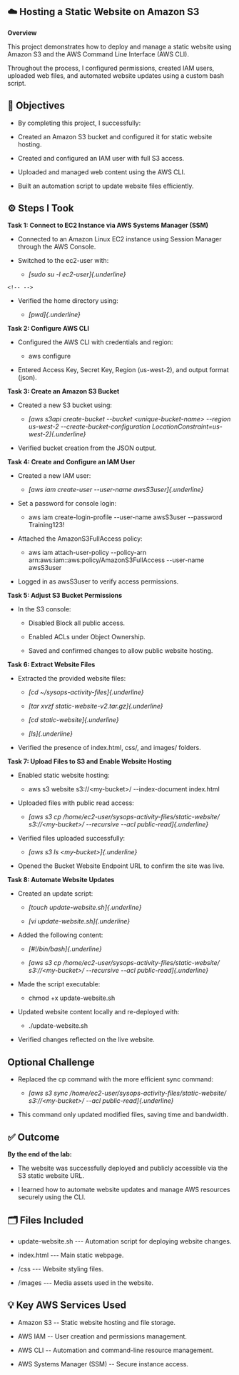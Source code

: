 ## ☁️ Hosting a Static Website on Amazon S3

**Overview**

This project demonstrates how to deploy and manage a static website
using Amazon S3 and the AWS Command Line Interface (AWS CLI).

Throughout the process, I configured permissions, created IAM users,
uploaded web files, and automated website updates using a custom bash
script.

## 🧠 Objectives

-   By completing this project, I successfully:

-   Created an Amazon S3 bucket and configured it for static website
    hosting.

-   Created and configured an IAM user with full S3 access.

-   Uploaded and managed web content using the AWS CLI.

-   Built an automation script to update website files efficiently.

## ⚙️ Steps I Took

**Task 1: Connect to EC2 Instance via AWS Systems Manager (SSM)**

-   Connected to an Amazon Linux EC2 instance using Session Manager
    through the AWS Console.

-   Switched to the ec2-user with:

    -   *[sudo su -l ec2-user]{.underline}*

```{=html}
<!-- -->
```
-   Verified the home directory using:

    -   *[pwd]{.underline}*

**Task 2: Configure AWS CLI**

-   Configured the AWS CLI with credentials and region:

    -   aws configure

-   Entered Access Key, Secret Key, Region (us-west-2), and output
    format (json).

**Task 3: Create an Amazon S3 Bucket**

-   Created a new S3 bucket using:

    -   *[aws s3api create-bucket \--bucket \<unique-bucket-name\>
        \--region us-west-2 \--create-bucket-configuration
        LocationConstraint=us-west-2]{.underline}*

-   Verified bucket creation from the JSON output.

**Task 4: Create and Configure an IAM User**

-   Created a new IAM user:

    -   *[aws iam create-user \--user-name awsS3user]{.underline}*

-   Set a password for console login:

    -   aws iam create-login-profile \--user-name awsS3user \--password
        Training123!

-   Attached the AmazonS3FullAccess policy:

    -   aws iam attach-user-policy \--policy-arn
        arn:aws:iam::aws:policy/AmazonS3FullAccess \--user-name
        awsS3user

-   Logged in as awsS3user to verify access permissions.

**Task 5: Adjust S3 Bucket Permissions**

-   In the S3 console:

    -   Disabled Block all public access.

    -   Enabled ACLs under Object Ownership.

    -   Saved and confirmed changes to allow public website hosting.

**Task 6: Extract Website Files**

-   Extracted the provided website files:

    -   *[cd \~/sysops-activity-files]{.underline}*

    -   *[tar xvzf static-website-v2.tar.gz]{.underline}*

    -   *[cd static-website]{.underline}*

    -   *[ls]{.underline}*

-   Verified the presence of index.html, css/, and images/ folders.

**Task 7: Upload Files to S3 and Enable Website Hosting**

-   Enabled static website hosting:

    -   aws s3 website s3://\<my-bucket\>/ \--index-document index.html

-   Uploaded files with public read access:

    -   *[aws s3 cp /home/ec2-user/sysops-activity-files/static-website/
        s3://\<my-bucket\>/ \--recursive \--acl
        public-read]{.underline}*

-   Verified files uploaded successfully:

    -   *[aws s3 ls \<my-bucket\>]{.underline}*

-   Opened the Bucket Website Endpoint URL to confirm the site was live.

**Task 8: Automate Website Updates**

-   Created an update script:

    -   *[touch update-website.sh]{.underline}*

    -   *[vi update-website.sh]{.underline}*

-   Added the following content:

    -   *[#!/bin/bash]{.underline}*

    -   *[aws s3 cp /home/ec2-user/sysops-activity-files/static-website/
        s3://\<my-bucket\>/ \--recursive \--acl
        public-read]{.underline}*

-   Made the script executable:

    -   chmod +x update-website.sh

-   Updated website content locally and re-deployed with:

    -   ./update-website.sh

-   Verified changes reflected on the live website.

## Optional Challenge

-   Replaced the cp command with the more efficient sync command:

    -   *[aws s3 sync
        /home/ec2-user/sysops-activity-files/static-website/
        s3://\<my-bucket\>/ \--acl public-read]{.underline}*

-   This command only updated modified files, saving time and bandwidth.

## ✅ Outcome

**By the end of the lab:**

-   The website was successfully deployed and publicly accessible via
    the S3 static website URL.

-   I learned how to automate website updates and manage AWS resources
    securely using the CLI.

## 

## 🗂️ Files Included

-   update-website.sh --- Automation script for deploying website
    changes.

-   index.html --- Main static webpage.

-   /css --- Website styling files.

-   /images --- Media assets used in the website.

## 💡 Key AWS Services Used

-   Amazon S3 -- Static website hosting and file storage.

-   AWS IAM -- User creation and permissions management.

-   AWS CLI -- Automation and command-line resource management.

-   AWS Systems Manager (SSM) -- Secure instance access.

